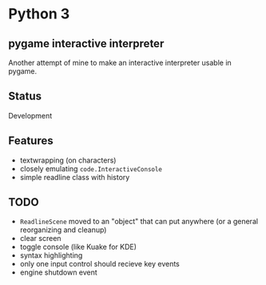 # Python 3

## pygame interactive interpreter

Another attempt of mine to make an interactive interpreter usable in pygame.

## Status

Development

## Features

* textwrapping (on characters)
* closely emulating `code.InteractiveConsole`
* simple readline class with history

## TODO

* `ReadlineScene` moved to an "object" that can put anywhere (or a general reorganizing and cleanup)
* clear screen
* toggle console (like Kuake for KDE)
* syntax highlighting
* only one input control should recieve key events
* engine shutdown event
